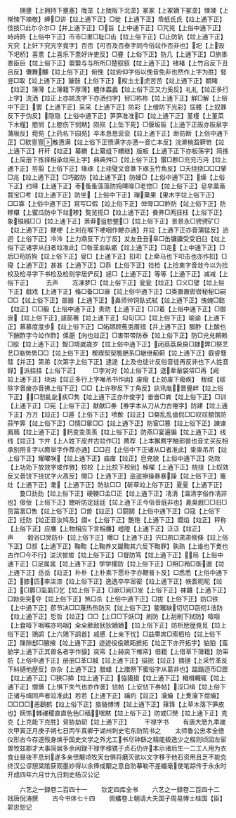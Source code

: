 <!-- { "loadSidebar": true } -->
　　拥壅【上拥持下壅塞】陇垄【上陇阪下北垄】冢冢【上冢嫡下冢垄】悚竦【上惭悚下竦敬】蜯□讲【竝上通下正】□徙【上通下正】帋纸氏氏【竝上通下正】伎技□此尓尒尔□【并上通下正】□旨【上中通下正】□咒兕【上俗中通下正】峙歭跱【上俗中下正】巿市□里□耻□齿【竝上俗下正】□止防轨【竝上通下正】宄究【上奸下究宄字竟字】否否【可否及否泰字同今俗竝作否非也】圯【上毁下圯桥】喜憙【上喜乐下憙好许吏反】□亹【上俗下正】防几【上通下正】□旅黍黍臣巨【竝上俗下正】蘌籞与与所所□楚叙叙【竝上通下正】禇褚【上竹吕反下丑吕反】儛舞黼【竝上俗下正】俯俛【竝俯仰字俗以俛音免非也然作上字为胜】竪竖□取【竝上通下正】皷鼓【上俗下正】羖圡土虎苦苦【竝上通下正】覩睹【竝正】簿薄【上簿籍下厚薄】軆体蟸蠡【竝上俗下正又力奚反】礼礼【竝正多行上字】洗洒【竝正上亦姑洗字下亦洒扫字】唘□祢祢【竝上通下正】觧□解【上俗中下正】罢【上通下正】采采【上通下正】防彩【上缯防下光彩】馁餧【上奴罪反下于伪反】隠隐【上俗中通下正】笋笋准准□【竝上通下正】堇槿【上堇菜下木槿】愍悯【上愍伤下悯黙】陨殒【上坠下死】□偃坂阪【上通下正阪亦阪泉字蒲板反】菀苑【上药名下园苑】夲本恳恳衮衮【竝上通下正】断防断【上俗中通下正】□欵亶亶散懑满【竝上俗下正愤满字亦懑一音亡本反】浣澣椀盌簳笴【竝上通下正】秆秆【竝正】纂纉【上纂组下纉继】版板【上通下正下亦板荡字】简拣【上简册下拣择相承竝用上字】典典舛□【竝上俗下正】蠒□尠□兖兖汅沔【竝上通下正】剪翦【上俗下正】瑑琢【上珪璧文音篆下琢玉竹角反】□夭绕绕□□□肈□兆【竝上通下正】□巧齩防【竝上通下正】防嫂□【上俗中通下正】燥【上俗下正】扫埽【上通下正】枣蚤蚤藻藻防捣曎曍□老惚□【竝上俗下正】皂皁藁槀寳宝□考【竝上通下正】防坐【上俗中下正】璅菓果【果木字竝上俗下正】□□寡【上俗中通下正】冩写□假【竝上俗下正】斚斝□□鲊防【竝上俗下正】防糁糂【上蜜瓜防中下竝糁】覧览揽□【竝上通下正】飬养□两抂枉【上俗下正】象镪繦□□【竝上通下正】莾莽驵愸整□【竝上俗下正】景景永□骋骋矿□【竝上通下正】鲠哽【上刾在喉下哽咽作鲠亦通】并竝【上通下正亦音蒲猛反】逈迥【上俗下正】冷泠【上力鼎反下力丁反】犮友丑丑阜□缶牗牖受受旧臼【竝上俗下正诸字从臼者竝准此】□咎韮韭畒畞【竝上通下正】□走【上中通下正】□后□茍防狗【竝上俗下正】叟□【上通下正】扣叩【上牵马也下叩击也亦作扣】□寝【上通下正】甚甚【上通下正】□忝【上俗下正】捡检【上捡柬字音敛今以为捡校及检寻字下书检及检则字居俨反】拯□【上通下正】等等【上通下正】减减【上俗下正】
　　去声
　　冻涷梦□【竝上俗下正】瓮瓮【竝正】□义□譬【竝上俗下正】戱戏【上通下正】偹□备□□寐【竝上俗中通下正】□类置置辔辔秘秘□嗣□□【竝上俗下正】噐器【上通下正】鼻师帅饲飤式轼【竝上通下正】愧媿□懿【竝正】□□毅【上俗中通下正】贵防【上通下正】□□着【上俗中通下正】□御庻【竝上俗下正】遽筯箸【竝上通下正】勾句□□【竝上俗下正】喻谕【上通下正】慕慕度度歩【竝上俗下正】□妬頋顾菟兎厝措【并上通下正】醋酢【上酸也下酬酢字今竝作酢】傃遡【向也竝正】□害带带防泰【竝上俗下正】防□兊兑頼赖□脍【竝上通下正】聟□壻嵗歳岁【竝上俗中通下正】闭茘荔戾戾□隷弊□祭艺艺□裔势势□□【竝上俗下正】稧禊契契脆脃系□継继葪蓟【竝上通下正】叡睿篲彗【并正】第弟【次第字上俗下正】逮逯【上及也徒计反俗音徒再反非也下人姓音録】派挂挂【上俗下正】
　　□孛对对【竝上俗下正】退辈軰袋帒□再【阙　竝上通下正】块凷【竝正多行上字唯吊书作凷】废癈【上妨废下癈疾】　秡祓【祓除字音废亦音拂上俗下正】□□【上许秽反下丁角反】訙讯胤晋舋衅【竝上俗下正】□憖齓龀疢□隽【竝上通下正亦作俊字】奋奋□粪【竝上俗下正】□训【上通下正】□宪【上俗下正】献献□券【券字本从刀从力古倦字】防建【竝上通下正】万万【竝正】□遁【上俗下正】喷歕【竝正】□粲乱乱偘侃□□叹叹舘馆防蒜笇筭【竝上俗下正】□懦□窜□□【竝上通下正】防宦□篡【竝上俗下正】諌谏鳫鴈【竝上通下正】麫变变羡羡【竝上俗下正】防燕□宴遍徧【竝上通下正】线线【竝正】卞弁【上人姓下皮弁古竝作□】廌荐【上本獬廌字触邪兽也音丈买反相承别用豸字以廌举字作荐亦通】□□召【止俗中下正诸从□者准此】粜粜吊吊【竝上俗下正】耀曜咲【竝上通下正】庙庿【竝正】皀皃貌【上俗中通下正】効效【上功効下放效字或作斆】挍校【上比挍下校尉】棹櫂【上通下正】桡挠【上奴效反又音饶下挠扰字火髙反】閙□【上通下正】盗盗撡操暴暴躁【竝上俗下正】竃灶【上通下正】耄【上通下正】防驮□□【斫草竝上俗下正】夏夏【上通下正】
　　夐□劲劲【竝上俗下正】硬鞕□孟□正【竝上通下正】凊清【温清字俗作凊非也】倿佞【上俗下正】聴听防定廷廷【竝上通下正今俗音庭非也】臰臭廐□□旧□贸冨富□售【竝上俗下正】□兽【竝正】□闘鬬【上俗中通下正】□寇【上俗下正】纴防【竝正音汝鸠及】譛【上俗下正】艶艳【上通下正】爓焰【竝正】秤称【上俗下正】应譍【上物相应下言相譍】嶝隥【上通下正】泛泛【竝正】
　　入声
　　糓谷□哭防仆【竝上俗下正】曝□【上通下正】宍□夙□肃肃倐倏【竝上俗下正】□叔【上通下正】鞠鞫【上鞠养又蹴鞫其六反下鞫罪】孰熟【上谁也下煑也古作□今不行】沷汱喾喾【竝上俗下正】□督防笃【竝上通下正】局【上俗中通下正】□足属属【竝上通下正】学学攉防【竝上俗下正】□朔□矟□斲邈【竝上通下正】岳岳【竝正】朴朴【上朴素下愿朴字亦鞭普卜反】□悉悉【上俗中通下正】膝匹率柒漆【竝上俗下正】逸逸卒卒宻密【竝上通下正】帙袠昵昵【竝正】□欝□虱虱□乞【竝上俗下正】□厥□阙□发【上俗下正】袜韤【上通下正】□勃突突夺【竝上俗下正】煞□杀【上俗中通下正】□拔【上俗下正】防□铁【上中通下正】莭节决□□蔑热热防灭【竝上俗下正】鳖鼈缺切切□窃彻洁防【竝上通下正】悊哲【竝正】□□【上□□下妖□】刷防【上刮刷下拭防】噎咽【上食噎下咽喉亦呜咽】籴籴歒敌犾狄嫡嫡【竝上俗下正】防析厯歴覔觅【竝上俗下正】鶂鹢【上六鶂下鹢首】戚慼【上亲下忧】□益廗席□索栢柏【竝上俗下正】隟隙郄□腋掖【竝上通下正】迹迹役伇蹠跖摭拓【竝正下亦开拓字】貃狛【蛮貃字上通下正其兽名者字作貘】奕帟【上赫奕下帷帟】借籍【上借草下簿籍】防筞防【上俗中通下正】册册□革□馘【竝上通下正】搤扼【竝正】摘擿【上采竹革反下紏擿他歴反】杂杂【上通下正】腊蜡【上腊祭下蜜俗字从葛非也】蹹蹋迊币□匣【竝上通下正】□狭□揷【竝上通下正】恊獦猎【竝上通下正】檝楫輙辄【竝上通下正】慴慑【上惧下失气也亦作詟】怗帖【上安怗下券帖】涩□缉【竝上俗下正诸与缉同声者竝准此】若若【上通下正】禴礿【竝正】瀹爚【上煑瀹下煜爚】□□□□恶鸖鹤【竝上俗下正】狢貉愽博【竝上通下正】萚箨【上草木落下笋皮也】餝饰棘禝稷直直色色□穑嘿黙【竝上俗下正】防或□僰【竝上通下正】克克【上克能下克胜】脋胁劫刧【竝上通下正】
　　干禄字书
　　有唐大厯九秊嵗次甲寅正月庚子朔七日丙午真卿于湖州刺史宅东防院书之
　　太师鲁公忠孝全徳仪形古今存道殁身焕乎国史文学之外尤工书尽钟繇之精能极逸少之楷则顷因左宦曽牧兹郡才大事简居多余闲録干禄字様镌于贞石仍许本示诸后生一二工人用为衣食业昼夜不息刓遂多亲侄颙顷牧天台惧将磨灭欲以文字移于他石资用且乏不能克终汉公谬憩棠隂获观墨妙得以余俸成颙之意自防摹勒不差纎毫使笔踪传于永永时开成四年六月廿九日刺史杨汉公记

　　六艺之一録卷二百四十一
　　钦定四库全书
　　六艺之一録卷二百四十二　　钱唐倪涛撰
　　古今书体七十四
　　佩觿卷上朝请大夫国子周易愽士柱国【臣】郭忠恕记

